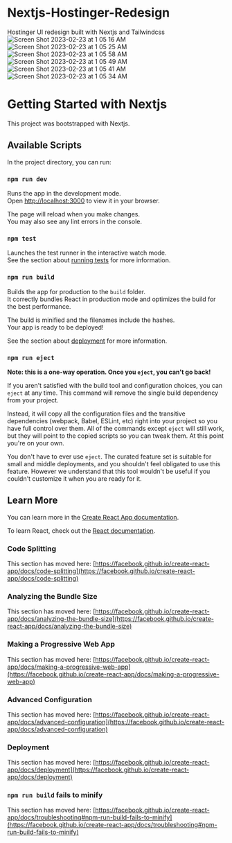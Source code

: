 # Nextjs-Hostinger-Redesign
Hostinger UI redesign built with Nextjs and Tailwindcss![Screen Shot 2023-02-23 at 1 05 16 AM](https://user-images.githubusercontent.com/85129290/220833412-93548f99-2c35-48db-ad19-9b58ae460c1a.png)
![Screen Shot 2023-02-23 at 1 05 25 AM](https://user-images.githubusercontent.com/85129290/220833446-048f196a-fd57-4448-8611-298408856816.png)
![Screen Shot 2023-02-23 at 1 05 58 AM](https://user-images.githubusercontent.com/85129290/220833458-3a6d290a-5a5f-499f-81f9-c43c668d8efa.png)
![Screen Shot 2023-02-23 at 1 05 49 AM](https://user-images.githubusercontent.com/85129290/220833465-7e9a4ca5-a04a-4fb5-996b-23101fa47ae3.png)
![Screen Shot 2023-02-23 at 1 05 41 AM](https://user-images.githubusercontent.com/85129290/220833472-3fd5ffba-db0b-452e-bbd7-e6b1761fa349.png)
![Screen Shot 2023-02-23 at 1 05 34 AM](https://user-images.githubusercontent.com/85129290/220833481-f9b7b68c-aa5f-4bd5-b4f6-f8389609bbf2.png)

# Getting Started with Nextjs

This project was bootstrapped with Nextjs.

## Available Scripts

In the project directory, you can run:

### `npm run dev`

Runs the app in the development mode.\
Open [http://localhost:3000](http://localhost:3000) to view it in your browser.

The page will reload when you make changes.\
You may also see any lint errors in the console.

### `npm test`

Launches the test runner in the interactive watch mode.\
See the section about [running tests](https://facebook.github.io/create-react-app/docs/running-tests) for more information.

### `npm run build`

Builds the app for production to the `build` folder.\
It correctly bundles React in production mode and optimizes the build for the best performance.

The build is minified and the filenames include the hashes.\
Your app is ready to be deployed!

See the section about [deployment](https://facebook.github.io/create-react-app/docs/deployment) for more information.

### `npm run eject`

**Note: this is a one-way operation. Once you `eject`, you can't go back!**

If you aren't satisfied with the build tool and configuration choices, you can `eject` at any time. This command will remove the single build dependency from your project.

Instead, it will copy all the configuration files and the transitive dependencies (webpack, Babel, ESLint, etc) right into your project so you have full control over them. All of the commands except `eject` will still work, but they will point to the copied scripts so you can tweak them. At this point you're on your own.

You don't have to ever use `eject`. The curated feature set is suitable for small and middle deployments, and you shouldn't feel obligated to use this feature. However we understand that this tool wouldn't be useful if you couldn't customize it when you are ready for it.

## Learn More

You can learn more in the [Create React App documentation](https://facebook.github.io/create-react-app/docs/getting-started).

To learn React, check out the [React documentation](https://reactjs.org/).

### Code Splitting

This section has moved here: [https://facebook.github.io/create-react-app/docs/code-splitting](https://facebook.github.io/create-react-app/docs/code-splitting)

### Analyzing the Bundle Size

This section has moved here: [https://facebook.github.io/create-react-app/docs/analyzing-the-bundle-size](https://facebook.github.io/create-react-app/docs/analyzing-the-bundle-size)

### Making a Progressive Web App

This section has moved here: [https://facebook.github.io/create-react-app/docs/making-a-progressive-web-app](https://facebook.github.io/create-react-app/docs/making-a-progressive-web-app)

### Advanced Configuration

This section has moved here: [https://facebook.github.io/create-react-app/docs/advanced-configuration](https://facebook.github.io/create-react-app/docs/advanced-configuration)

### Deployment

This section has moved here: [https://facebook.github.io/create-react-app/docs/deployment](https://facebook.github.io/create-react-app/docs/deployment)

### `npm run build` fails to minify

This section has moved here: [https://facebook.github.io/create-react-app/docs/troubleshooting#npm-run-build-fails-to-minify](https://facebook.github.io/create-react-app/docs/troubleshooting#npm-run-build-fails-to-minify)
